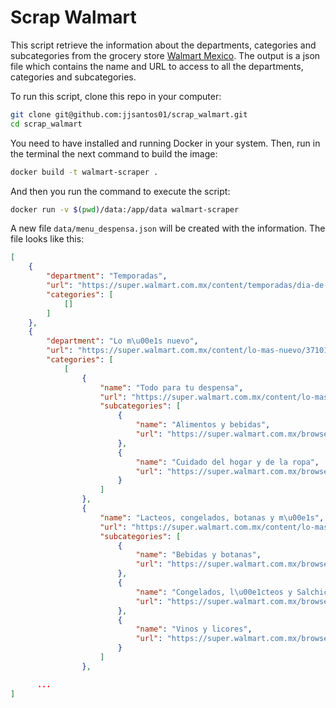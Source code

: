 # Scrap Walmart

This script retrieve the information about the departments, categories and subcategories from the grocery store [Walmart Mexico](https://super.walmart.com.mx/). The output is a json file which contains the name and URL to access to all the departments, categories and subcategories.

To run this script, clone this repo in your computer:
```bash
git clone git@github.com:jjsantos01/scrap_walmart.git
cd scrap_walmart
```

You need to have installed and running Docker in your system. Then, run in the terminal the next command to build the image:
```bash
docker build -t walmart-scraper .
```
And then you run the command to execute the script:
```bash
docker run -v $(pwd)/data:/app/data walmart-scraper
```
A new file `data/menu_despensa.json` will be created with the information. The file looks like this:

```json
[
    {
        "department": "Temporadas",
        "url": "https://super.walmart.com.mx/content/temporadas/dia-de-las-madres/1940018_2500034",
        "categories": [
            []
        ]
    },
    {
        "department": "Lo m\u00e1s nuevo",
        "url": "https://super.walmart.com.mx/content/lo-mas-nuevo/3710103",
        "categories": [
            [
                {
                    "name": "Todo para tu despensa",
                    "url": "https://super.walmart.com.mx/content/lo-mas-nuevo/todo-para-tu-despensa/3710103_3880040",
                    "subcategories": [
                        {
                            "name": "Alimentos y bebidas",
                            "url": "https://super.walmart.com.mx/browse/lo-mas-nuevo/todo-para-tu-despensa/alimentos-y-bebidas/3710103_3880040_3880041"
                        },
                        {
                            "name": "Cuidado del hogar y de la ropa",
                            "url": "https://super.walmart.com.mx/browse/lo-mas-nuevo/todo-para-tu-despensa/cuidado-del-hogar-y-de-la-ropa/3710103_3880040_3880043"
                        }
                    ]
                },
                {
                    "name": "Lacteos, congelados, botanas y m\u00e1s",
                    "url": "https://super.walmart.com.mx/content/lo-mas-nuevo/lacteos-congelados-botanas-y-mas/3710103_3880032",
                    "subcategories": [
                        {
                            "name": "Bebidas y botanas",
                            "url": "https://super.walmart.com.mx/browse/lo-mas-nuevo/lacteos-congelados-botanas-y-mas/bebidas-y-botanas/3710103_3880032_3880033"
                        },
                        {
                            "name": "Congelados, l\u00e1cteos y Salchichoner\u00eda",
                            "url": "https://super.walmart.com.mx/browse/lo-mas-nuevo/lacteos-congelados-botanas-y-mas/congelados-lacteos-y-salchichoneria/3710103_3880032_3880034"
                        },
                        {
                            "name": "Vinos y licores",
                            "url": "https://super.walmart.com.mx/browse/lo-mas-nuevo/lacteos-congelados-botanas-y-mas/vinos-y-licores/3710103_3880032_3880035"
                        }
                    ]
                },

      ...
]
```
